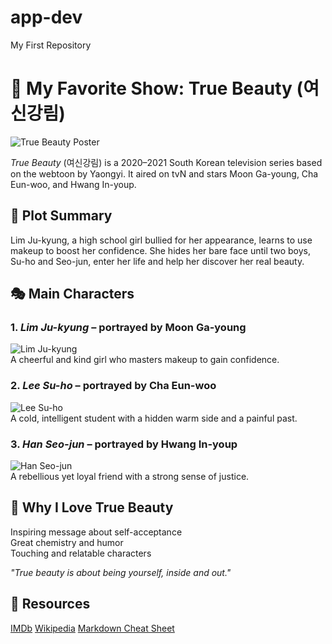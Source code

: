 # app-dev
My First Repository
# 🌸 My Favorite Show: True Beauty (여신강림)

![True Beauty Poster](https://upload.wikimedia.org/wikipedia/en/1/11/True_Beauty_TV_series.jpg)

*True Beauty* (여신강림) is a 2020–2021 South Korean television series based on the webtoon by Yaongyi. It aired on tvN and stars Moon Ga-young, Cha Eun-woo, and Hwang In-youp.

## 📖 Plot Summary

Lim Ju-kyung, a high school girl bullied for her appearance, learns to use makeup to boost her confidence. She hides her bare face until two boys, Su-ho and Seo-jun, enter her life and help her discover her real beauty.

## 🎭 Main Characters

### 1. *Lim Ju-kyung* – portrayed by Moon Ga-young  
![Lim Ju-kyung](https://i.pinimg.com/originals/8e/89/49/8e894977f10f5ff6a3b02bb95e4c6377.jpg)  
A cheerful and kind girl who masters makeup to gain confidence.

### 2. *Lee Su-ho* – portrayed by Cha Eun-woo  
![Lee Su-ho](https://i.pinimg.com/originals/b6/1b/4b/b61b4be4ee0fd21947a2487627337d1e.jpg)  
A cold, intelligent student with a hidden warm side and a painful past.

### 3. *Han Seo-jun* – portrayed by Hwang In-youp  
![Han Seo-jun](https://i.pinimg.com/originals/56/2a/e4/562ae42cb2d43f7b1dc4b3a6c9492c92.jpg)  
A rebellious yet loyal friend with a strong sense of justice.

## 💖 Why I Love True Beauty

Inspiring message about self-acceptance  
Great chemistry and humor  
Touching and relatable characters


*"True beauty is about being yourself, inside and out."*


## 🔗 Resources
[IMDb](https://www.imdb.com/title/tt13274038/)
[Wikipedia](https://en.wikipedia.org/wiki/True_Beauty_(South_Korean_TV_series))
[Markdown Cheat Sheet](https://www.markdownguide.org/cheat-sheet/)
